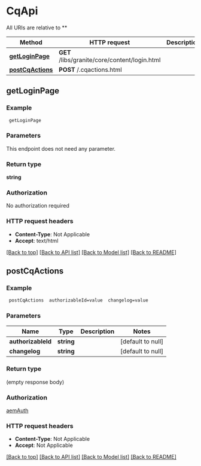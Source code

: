 # CqApi

All URIs are relative to **

Method | HTTP request | Description
------------- | ------------- | -------------
[**getLoginPage**](CqApi.md#getLoginPage) | **GET** /libs/granite/core/content/login.html | 
[**postCqActions**](CqApi.md#postCqActions) | **POST** /.cqactions.html | 



## getLoginPage



### Example

```bash
 getLoginPage
```

### Parameters

This endpoint does not need any parameter.

### Return type

**string**

### Authorization

No authorization required

### HTTP request headers

- **Content-Type**: Not Applicable
- **Accept**: text/html

[[Back to top]](#) [[Back to API list]](../README.md#documentation-for-api-endpoints) [[Back to Model list]](../README.md#documentation-for-models) [[Back to README]](../README.md)


## postCqActions



### Example

```bash
 postCqActions  authorizableId=value  changelog=value
```

### Parameters


Name | Type | Description  | Notes
------------- | ------------- | ------------- | -------------
 **authorizableId** | **string** |  | [default to null]
 **changelog** | **string** |  | [default to null]

### Return type

(empty response body)

### Authorization

[aemAuth](../README.md#aemAuth)

### HTTP request headers

- **Content-Type**: Not Applicable
- **Accept**: Not Applicable

[[Back to top]](#) [[Back to API list]](../README.md#documentation-for-api-endpoints) [[Back to Model list]](../README.md#documentation-for-models) [[Back to README]](../README.md)

